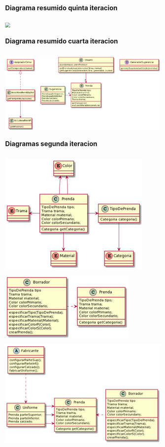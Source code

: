 ## Diagrama resumido quinta iteracion
<br>
<img src="https://github.com/josibuttazzoni/TP-QueMePongo/blob/master/QMP%20quintaIteracion.png" />
<br>

## Diagrama resumido cuarta iteracion
<br>
<img src="https://github.com/josibuttazzoni/TP-QueMePongo/blob/master/QMP%20tercerIteracion3.png" />
<br>

## Diagramas segunda iteracion
<br>
<img src="https://github.com/josibuttazzoni/TP-QueMePongo/blob/master/QMP%20segIteracion1.png" />
<br>

<br>
<img src="https://github.com/josibuttazzoni/TP-QueMePongo/blob/master/QMP%20segIteracion2.png" />
<br>

<br>
<img src="https://github.com/josibuttazzoni/TP-QueMePongo/blob/master/QMP%20segIteracion3.png" />
<br>
